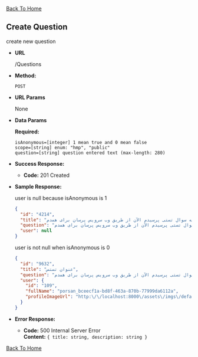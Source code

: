 [Back To Home](/)

**Create Question**
----
  create new question

* **URL**

  /Questions

* **Method:**

  `POST`
  
* **URL Params**

   None

*  **Data Params**

   **Required:**

   `isAnonymous=[integer] 1 mean true and 0 mean false` <br>
   `scope=[string] enum: "hmp", "public"` <br>
   `question=[string] question entered text (max-length: 280)`


* **Success Response:**

  * **Code:** 201 Created

* **Sample Response:**

  user is null because isAnonymous is 1 <br>

  ```json
  {
    "id": "4214",
    "title": "یه سوال تستی پرسیدم الآن از طریق وب سرویس پرسان برای همدم",
    "question": "یه سوال تستی پرسیدم الآن از طریق وب سرویس پرسان برای همدم",
    "user": null
  }
  ```

  user is not null when isAnonymous is 0 <br>

  ```json
  {
    "id": "9632",
    "title": "عنوان تستس",
    "question": "یه سوال تستی پرسیدم الآن از طریق وب سرویس پرسان برای همدم",
    "user": {
      "id": "109",
      "fullName": "porsan_bceecf1a-bd8f-463a-870b-77999da6112a",
      "profileImageUrl": "http:\/\/localhost:8000\/assets\/imgs\/defaults\/avatar.png"
    }
  }
  ```

* **Error Response:**

  * **Code:** 500 Internal Server Error <br />
    **Content:** `{ title: string, description: string }`

[Back To Home](/)